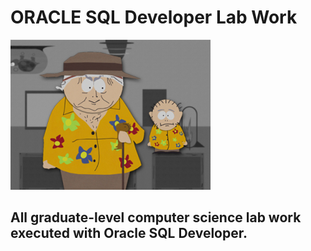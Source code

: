 # ORACLE SQL Developer Lab Work

![alt text](welcome-to-my-labORAtory.jpg) <img align="middle">

## All graduate-level computer science lab work executed with Oracle SQL Developer.
